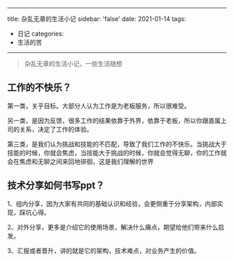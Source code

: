 
---
title: 杂乱无章的生活小记
sidebar: 'false'
date: 2021-01-14
tags:
 - 日记
categories:
 - 生活的苦
---

> 杂乱无章的生活小记，一些生活随想
<!-- more -->

## 工作的不快乐？
第一类，关乎目标。大部分人认为工作是为老板服务，所以很难受。

另一类，是因为反馈，很多工作的结果依靠于外界，依靠于老板，所以你跟直属上司的关系，决定了工作的体验。

第三类，是我们认为挑战和技能的不匹配，导致了我们工作的不快乐。当挑战大于技能的时候，你就会焦虑，当技能大于挑战的时候，你就会觉得无聊，你的工作就会在焦虑和无聊之间来回地徘徊，这是我们理解的世界

## 技术分享如何书写ppt？

1、组内分享，因为大家有共同的基础认识和经验，会更侧重于分享架构，内部实现，踩坑心得。

2、对外分享，更多是介绍它的使用场景，解决什么痛点，期望给他们带来什么启发。

3、汇报或者晋升，讲的就是它的架构，技术难点，对业务产生的价值。
